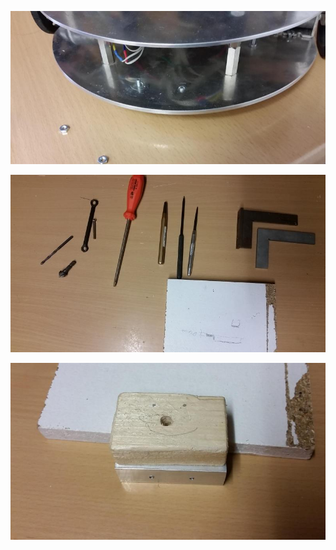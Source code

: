 ![Bild](20190412_001_stossstangenwinkel_abgeschraubt.jpg)

![Bild](20190412_002_werkzeug.jpg)

![Bild](20190412_003_stossstangenklotz_festgeschraubt.jpg)

